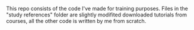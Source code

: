 This repo consists of the code I've made for training purposes. Files in the "study references" folder are slightly modifited downloaded tutorials from courses, all the other code is written by me from scratch.
